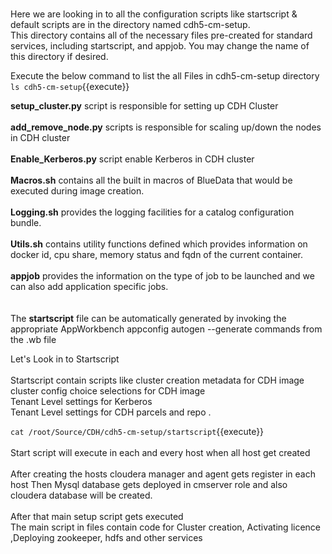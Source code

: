 <br>Here we are looking in to all the configuration scripts like startscript & default scripts are in the directory named cdh5-cm-setup.
<br>
This directory contains all of the necessary files pre-created for standard services, including startscript, and appjob. 
You may change the name of this directory if desired.<br>

Execute the below command to list the all Files in cdh5-cm-setup directory <br>
`ls cdh5-cm-setup`{{execute}}<br>

<b>setup_cluster.py</b> script is responsible for setting up CDH Cluster <br>
<br><b>add_remove_node.py</b>  scripts is responsible for scaling up/down the nodes in CDH cluster<br>
<br><b>Enable_Kerberos.py</b> script enable Kerberos in CDH cluster<br>
<br><b>Macros.sh</b> contains all the built in macros of BlueData that would be executed during image creation.
<br>
<br><b>Logging.sh</b> provides the logging facilities for a catalog configuration bundle. 
<br>
<br><b>Utils.sh</b> contains utility functions defined which provides information on docker id, cpu share, memory status and fqdn of the current container.<br>
<br><b>appjob</b> provides the information on the type of job to be launched and we can also add application specific jobs.<br>
<br>
<br>The <b>startscript</b> file can be automatically generated by invoking the appropriate AppWorkbench appconfig autogen --generate commands from the .wb file<br>

Let's Look in to Startscript<br>
<br>Startscript contain scripts like cluster creation metadata for CDH image 
<br>cluster config choice selections for CDH image 
<br>Tenant Level settings  for Kerberos
<br>Tenant Level settings for CDH parcels and repo .

`cat /root/Source/CDH/cdh5-cm-setup/startscript`{{execute}}
<br>
<br>Start script will execute in each and every host when all host get created 
<br>
<br>After creating the hosts cloudera manager and agent gets register in each host Then Mysql database gets deployed in cmserver role and also cloudera database will be created.<br>
<br>After that main setup script gets executed
<br>The main script in files contain code for Cluster creation, Activating licence ,Deploying zookeeper, hdfs and other services


